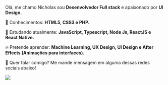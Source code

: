 <p align="left">
  Olá, me chamo Nicholas sou <strong>Desenvolvedor Full stack</strong> e apaixonado por <strong>UI Design.</strong><br>
</p>

<p align="left">
  🚀 Conhecimentos: <strong>HTML5, CSS3 e PHP.</strong>
</p>

<p align="left">
  📕 Estudando atualmente: <strong>JavaScript, Typescript, Node Js, ReactJS e React Native.</strong>
</p>

<p align="left">
  🔥 Pretende aprender: <strong>Machine Learning, UX Design, UI Design e After Effects (Animações para interfaces).</strong>
</p>

<p align="left">
  💌 Quer falar comigo? Me mande mensagem em alguma dessas redes sociais abaixo!
</p>

<a href="https://www.linkedin.com/in/nicholas-macedo-b9a20b119/" alt="Linkedin">
<img src="https://img.shields.io/badge/-Nicholas%20Macedo-blue?style=flat-square&logo=Linkedin&logoColor=white&link=https://www.linkedin.com/in/nicholas-macedo-b9a20b119/" /></a>
